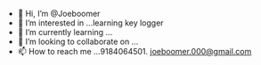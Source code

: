 - 👋 Hi, I’m @Joeboomer
- 👀 I’m interested in ...learning key logger
- 🌱 I’m currently learning ...
- 💞️ I’m looking to collaborate on ...
- 📫 How to reach me ...9184064501. joeboomer.000@gmail.com

<!---
Joeboomer/Joeboomer is a ✨ special ✨ repository because its `README.md` (this file) appears on your GitHub profile.
You can click the Preview link to take a look at your changes.
--->
